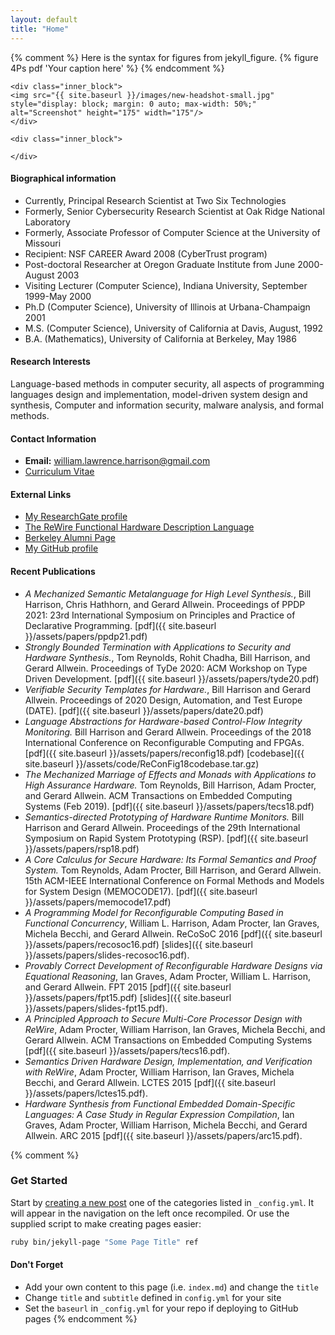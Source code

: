 ```yaml
---
layout: default
title: "Home"
---
```


{% comment %} Here is the syntax for figures from jekyll_figure.
{% figure 4Ps pdf 'Your caption here' %}
{% endcomment %}


<div class="main_block">

    <div class="inner_block">
    <img src="{{ site.baseurl }}/images/new-headshot-small.jpg"  style="display: block; margin: 0 auto; max-width: 50%;" alt="Screenshot" height="175" width="175"/>
    </div>

    <div class="inner_block">

    </div>    
</div>

<div></div>

#### __Biographical information__

* Currently, Principal Research Scientist at Two Six Technologies
* Formerly, Senior Cybersecurity Research Scientist at Oak Ridge National Laboratory
* Formerly, Associate Professor of Computer Science at the University of Missouri 
* Recipient: NSF CAREER Award 2008 (CyberTrust program) 
* Post-doctoral Researcher at Oregon Graduate Institute from June 2000-August 2003 
* Visiting Lecturer (Computer Science), Indiana University, September 1999-May 2000 
* Ph.D (Computer Science), University of Illinois at Urbana-Champaign 2001 
* M.S. (Computer Science), University of California at Davis, August, 1992 
* B.A. (Mathematics), University of California at Berkeley, May 1986


#### __Research Interests__
Language-based methods in computer security, all aspects of programming languages design and implementation, model-driven system design and synthesis, Computer and information security, malware analysis, and formal methods.

#### __Contact Information__
* __Email:__ william.lawrence.harrison@gmail.com
* <a href = "https://harrisonwl.github.io/assets/cv/harrison-cv2021.pdf">Curriculum Vitae</a>

#### __External Links__
* <a href="https://www.researchgate.net/profile/William_Harrison6">My ResearchGate profile</a>
* <a href="http://mu-chaco.github.io/ReWire/">The ReWire Functional Hardware Description Language</a>
* <a href="https://cal.berkeley.edu/william.harrison">Berkeley Alumni Page</a>
* <a href="https://github.com/harrisonwl">My GitHub profile</a>

#### __Recent Publications__

* _A Mechanized Semantic Metalanguage for High Level Synthesis._, Bill Harrison, Chris Hathhorn, and Gerard Allwein. Proceedings of PPDP 2021: 23rd International Symposium on Principles and Practice of Declarative Programming. [pdf]({{ site.baseurl }}/assets/papers/ppdp21.pdf)
* _Strongly Bounded Termination with Applications to Security and Hardware Synthesis._, Tom Reynolds, Rohit Chadha, Bill Harrison, and Gerard Allwein. Proceedings of TyDe 2020: ACM Workshop on Type Driven Development. [pdf]({{ site.baseurl }}/assets/papers/tyde20.pdf)
* _Verifiable Security Templates for Hardware._, Bill Harrison and Gerard Allwein. Proceedings of 2020 Design, Automation, and Test Europe (DATE). [pdf]({{ site.baseurl }}/assets/papers/date20.pdf)
* _Language Abstractions for Hardware-based Control-Flow Integrity Monitoring._ Bill Harrison and Gerard Allwein. Proceedings of the 2018 International Conference on Reconfigurable Computing and FPGAs. [pdf]({{ site.baseurl }}/assets/papers/reconfig18.pdf)  [codebase]({{ site.baseurl }}/assets/code/ReConFig18codebase.tar.gz)
* _The Mechanized Marriage of Effects and Monads with Applications to High Assurance Hardware._ Tom Reynolds, Bill Harrison, Adam Procter, and Gerard Allwein. ACM Transactions on Embedded Computing Systems (Feb 2019). [pdf]({{ site.baseurl }}/assets/papers/tecs18.pdf)
* _Semantics-directed Prototyping of Hardware Runtime Monitors._ Bill Harrison and Gerard Allwein. Proceedings of the 29th International Symposium on Rapid System Prototyping (RSP). [pdf]({{ site.baseurl }}/assets/papers/rsp18.pdf)
* _A Core Calculus for Secure Hardware: Its Formal Semantics and Proof System._ Tom Reynolds, Adam Procter, Bill Harrison, and Gerard Allwein. 15th ACM-IEEE International Conference on Formal Methods and Models for System Design (MEMOCODE17). [pdf]({{ site.baseurl }}/assets/papers/memocode17.pdf)
* _A Programming Model for Reconfigurable Computing Based in Functional Concurrency_, William L. Harrison, Adam Procter, Ian Graves, Michela Becchi, and Gerard Allwein. ReCoSoC 2016 [pdf]({{ site.baseurl }}/assets/papers/recosoc16.pdf) [slides]({{ site.baseurl }}/assets/papers/slides-recosoc16.pdf).
* _Provably Correct Development of Reconfigurable Hardware Designs via Equational Reasoning_, Ian Graves, Adam Procter, William L. Harrison, and Gerard Allwein. FPT 2015 [pdf]({{ site.baseurl }}/assets/papers/fpt15.pdf) [slides]({{ site.baseurl }}/assets/papers/slides-fpt15.pdf).
* _A Principled Approach to Secure Multi-Core Processor Design with ReWire_, Adam Procter, William Harrison, Ian Graves, Michela Becchi, and Gerard Allwein. ACM Transactions on Embedded Computing Systems [pdf]({{ site.baseurl }}/assets/papers/tecs16.pdf).
* _Semantics Driven Hardware Design, Implementation, and Verification with ReWire_, Adam Procter, William Harrison, Ian Graves, Michela Becchi, and Gerard Allwein. LCTES 2015 [pdf]({{ site.baseurl }}/assets/papers/lctes15.pdf).
* _Hardware Synthesis from Functional Embedded Domain-Specific Languages:
A Case Study in Regular Expression Compilation_, Ian Graves, Adam Procter, William Harrison, Michela Becchi, and Gerard Allwein. ARC 2015 [pdf]({{ site.baseurl }}/assets/papers/arc15.pdf).



{% comment %}
### Get Started

Start by [creating a new post](http://jekyllrb.com/docs/posts/) one of the categories listed in `_config.yml`. It will appear in the navigation on the left once recompiled. Or use the supplied script to make creating pages easier:

```bash
ruby bin/jekyll-page "Some Page Title" ref
```

#### Don't Forget

- Add your own content to this page (i.e. `index.md`) and change the `title`
- Change `title` and `subtitle` defined in `config.yml` for your site
- Set the `baseurl` in `_config.yml` for your repo if deploying to GitHub pages
{% endcomment %}